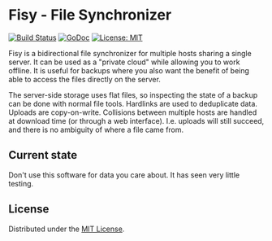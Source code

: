 # Fisy - File Synchronizer

[![Build Status](https://travis-ci.org/tommie/fisy.svg?branch=master)](https://travis-ci.org/tommie/fisy)
[![GoDoc](https://godoc.org/github.com/tommie/fisy?status.svg)](https://godoc.org/github.com/tommie/fisy)
[![License: MIT](https://img.shields.io/badge/License-MIT-yellow.svg)](https://opensource.org/licenses/MIT)

Fisy is a bidirectional file synchronizer for multiple hosts sharing a
single server. It can be used as a "private cloud" while allowing you
to work offline. It is useful for backups where you also want the
benefit of being able to access the files directly on the server.

The server-side storage uses flat files, so inspecting the state of a
backup can be done with normal file tools. Hardlinks are used to
deduplicate data. Uploads are copy-on-write. Collisions between
multiple hosts are handled at download time (or through a web
interface). I.e. uploads will still succeed, and there is no ambiguity
of where a file came from.

## Current state

Don't use this software for data you care about. It has seen very
little testing.

## License

Distributed under the [MIT License](LICENSE).
